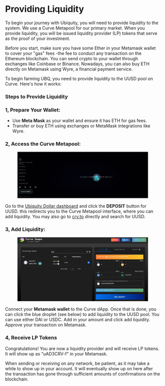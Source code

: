 # Providing Liquidity

To begin your journey with Ubiquity, you will need to provide liquidity to the system. We use a Curve Metapool for our primary market. When you provide liquidity, you will be issued liquidity provider (LP) tokens that serve as the proof of your investment.

Before you start, make sure you have some Ether in your Metamask wallet to cover your "gas" fees -the fee to conduct any transaction on the Ethereum blockchain. You can send crypto to your wallet through exchanges like Coinbase or Binance. Nowadays, you can also buy ETH directly on Metamask using Wyre, a financial payment service.

To begin farming UBQ, you need to provide liquidity to the UUSD pool on Curve. Here's how it works:

### **Steps to Provide Liquidity**

### **1, Prepare Your Wallet:**

* Use **Meta Mask** as your wallet and ensure it has ETH for gas fees.
* Transfer or buy ETH using exchanges or MetaMask integrations like Wyre.

### 2, **Access the Curve Metapool:**

<figure><img src="../.gitbook/assets/image.png" alt=""><figcaption></figcaption></figure>

Go to the  [Ubiquity Dollar dashboard](http://uad.ubq.fi/) and click the **DEPOSIT** button for UUSD. this redirects you to the Curve Metapool interface, where you can add liquidity. You may also go to [crv.to](http://crv.to/) directly and search for UUSD.

### 3, Add Liquidity:

<figure><img src="../.gitbook/assets/image (1).png" alt=""><figcaption></figcaption></figure>

Connect your **Metamask wallet** to the Curve dApp. Once that is done, you can click the blue droplet (see below) to add liquidity to the UUSD pool. You can use either DAI or USDC. Add in your amount and click add liquidity. Approve your transaction on Metamask.

### 4, Receive LP Tokens

Congratulations! You are now a liquidity provider and will receive LP tokens. It will show up as "uAD3CRV-f" in your Metamask.

When sending or receiving on any network, be patient, as it may take a while to show up in your account. It will eventually show up on here after the transaction has gone through sufficient amounts of confirmations on the blockchain.

